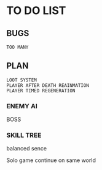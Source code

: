 # TO DO LIST

## BUGS
```
TOO MANY
```

## PLAN
```
LOOT SYSTEM
PLAYER AFTER DEATH REAINMATION
PLAYER TIMED REGENERATION
```
### ENEMY AI
BOSS

### SKILL TREE
balanced sence

Solo game continue on same world